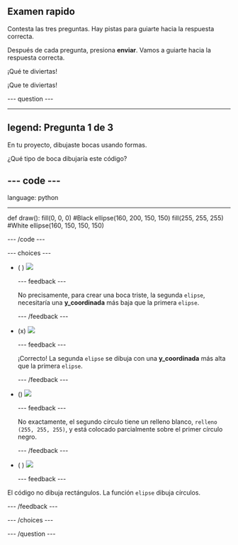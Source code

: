 ## Examen rapido

Contesta las tres preguntas. Hay pistas para guiarte hacia la respuesta correcta.

Después de cada pregunta, presiona **enviar**. Vamos a guiarte hacia la respuesta correcta.

¡Qué te diviertas!

¡Que te diviertas!

--- question ---

---
legend: Pregunta 1 de 3
---

En tu proyecto, dibujaste bocas usando formas.

¿Qué tipo de boca dibujaría este código?

--- code ---
---
language: python

---
def draw(): fill(0, 0, 0) #Black ellipse(160, 200, 150, 150) fill(255, 255, 255) #White ellipse(160, 150, 150, 150)

--- /code ---

--- choices ---

- ( ) ![](images/sad-mouth.png)

  --- feedback ---

  No precisamente, para crear una boca triste, la segunda `elipse`, necesitaría una **y_coordinada** más baja que la primera `elipse`.

  --- /feedback ---

- (x) ![](images/happy-mouth.png)

  --- feedback ---

  ¡Correcto! La segunda `elipse` se dibuja con una **y_coordinada** más alta que la primera `elipse`.

  --- /feedback ---

- () ![](images/circle-mouth.png)

  --- feedback ---

   No exactamente, el segundo círculo tiene un relleno blanco, `relleno (255, 255, 255)`, y está colocado parcialmente sobre el primer círculo negro.

  --- /feedback ---

- ( ) ![](images/square-mouth.png)

  --- feedback ---

El código no dibuja rectángulos. La función `elipse` dibuja círculos.

  --- /feedback ---

--- /choices ---

--- /question ---
